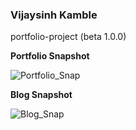 ### **Vijaysinh Kamble**

portfolio-project (beta 1.0.0)

**Portfolio Snapshot**

![Portfolio_Snap](https://user-images.githubusercontent.com/38792487/57075617-e6bdb580-6d04-11e9-827e-5421af731b6a.png)

**Blog Snapshot**

![Blog_Snap](https://user-images.githubusercontent.com/38792487/57075730-3dc38a80-6d05-11e9-987b-7757f2d01ea3.png)
